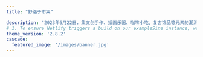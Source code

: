 ```yaml
---
title: "野路子市集"

description: "2023年6月22日，集文创手作、插画乐器、咖啡小吃、复古饰品等元素的潮流市集————野路子市集3.0"
# 1. To ensure Netlify triggers a build on our exampleSite instance, we need to change a file in the exampleSite directory.
theme_version: '2.8.2'
cascade:
  featured_image: '/images/banner.jpg'
---
```


